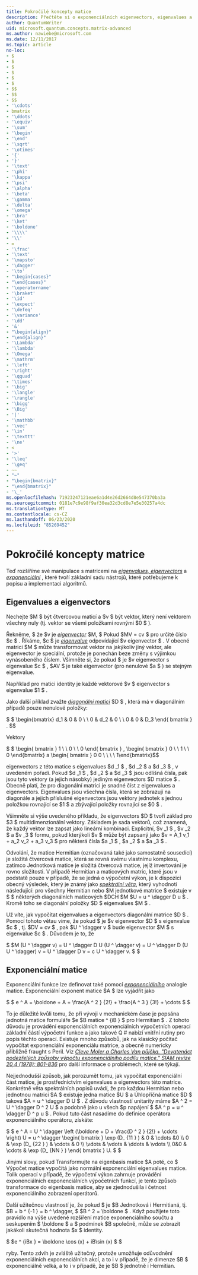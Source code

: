 ```yaml
---
title: Pokročilé koncepty matice
description: Přečtěte si o exponenciálních eigenvectors, eigenvalues a matricích, které se používají k popisu a simulaci algoritmů pro plnění.
author: QuantumWriter
uid: microsoft.quantum.concepts.matrix-advanced
ms.author: nawiebe@microsoft.com
ms.date: 12/11/2017
ms.topic: article
no-loc:
- $
- $
- $
- $
- $
- $
- $$
- $$
- $$
- '\cdots'
- bmatrix
- '\ddots'
- '\equiv'
- '\sum'
- '\begin'
- '\end'
- '\sqrt'
- '\otimes'
- '{'
- '}'
- '\text'
- '\phi'
- '\kappa'
- '\psi'
- '\alpha'
- '\beta'
- '\gamma'
- '\delta'
- '\omega'
- '\bra'
- '\ket'
- '\boldone'
- '\\\\'
- '\\'
- =
- '\frac'
- '\text'
- '\mapsto'
- '\dagger'
- '\to'
- "\begin{cases}"
- "\end{cases}"
- '\operatorname'
- '\braket'
- '\id'
- '\expect'
- '\defeq'
- '\variance'
- '\dd'
- '&'
- "\begin{align}"
- "\end{align}"
- '\Lambda'
- '\lambda'
- '\Omega'
- '\mathrm'
- '\left'
- '\right'
- '\qquad'
- '\times'
- '\big'
- '\langle'
- '\rangle'
- '\bigg'
- '\Big'
- '|'
- '\mathbb'
- '\vec'
- '\in'
- '\texttt'
- '\ne'
- <
- '>'
- '\leq'
- '\geq'
- ~~
- "~"
- "\begin{bmatrix}"
- "\end{bmatrix}"
- '\_'
ms.openlocfilehash: 71923247121eae6a1d4e26d2664d8e547370ba3a
ms.sourcegitcommit: 0181e7c9e98f9af30ea32d3cd8e7e5e30257a4dc
ms.translationtype: MT
ms.contentlocale: cs-CZ
ms.lasthandoff: 06/23/2020
ms.locfileid: "85269452"
---
```

# <a name="advanced-matrix-concepts"></a>Pokročilé koncepty matrice #

Teď rozšíříme své manipulace s matricemi na [*eigenvalues, eigenvectors*](https://en.wikipedia.org/wiki/Eigenvalues_and_eigenvectors) a [*exponenciální*](https://en.wikipedia.org/wiki/Matrix_exponential) , které tvoří základní sadu nástrojů, které potřebujeme k popisu a implementaci algoritmů.

## <a name="eigenvalues-and-eigenvectors"></a>Eigenvalues a eigenvectors ##

Nechejte $M $ být čtvercovou maticí a $v $ být vektor, který není vektorem všechny nuly (tj. vektor se všemi položkami rovnými $0 $ ).

Řekněme, $ že $v je [*eigenvector*](https://en.wikipedia.org/wiki/Eigenvalues_and_eigenvectors) $M, $ Pokud $MV = cv $ pro určité číslo $c $ . Říkáme, $c $ je [*eigenvalue*](https://en.wikipedia.org/wiki/Eigenvalues_and_eigenvectors) odpovídající $v eigenvector $ . V obecné matrici $M $ může transformovat vektor na jakýkoliv jiný vektor, ale eigenvector je speciální, protože je ponechán beze změny s výjimkou vynásobeného číslem. Všimněte si, že pokud $ je $v eigenvector s eigenvalue $c $ , $AV $ je také eigenvector (pro nenulové $a $ ) se stejným eigenvalue.

Například pro matici identity je každé vektorové $v $ eigenvector s eigenvalue $1 $ .

Jako další příklad zvažte [*diagonální matici*](https://en.wikipedia.org/wiki/Diagonal_matrix) $D $ , která má v diagonálním případě pouze nenulové položky:

$ $ \begin{bmatrix}
d_1 & 0 & 0 \\ \\ 0 & d_2 & 0 \\ \\ 0 & 0 & D_3 \end{ bmatrix } .
$$

Vektory

$ $ \begin{ bmatrix } 1 \\ \\ 0 \\ \\ 0 \end{ bmatrix } , \begin{ bmatrix } 0 \\ \\ 1 \\ \\ 0 \end{bmatrix} a \begin{ bmatrix } 0 0 \\ \\ \\ \\ 1\end{bmatrix}$$

eigenvectors z této matice s eigenvalues $d _1 $ , $d _2 $ a $d _3 $ , v uvedeném pořadí. Pokud $d _1 $ , $d _2 $ a $d _3 $ jsou odlišná čísla, pak jsou tyto vektory (a jejich násobky) jediným eigenvectors $D matice $ . Obecně platí, že pro diagonální matrici je snadné číst z eigenvalues a eigenvectors. Eigenvalues jsou všechna čísla, která se zobrazují na diagonále a jejich příslušné eigenvectors jsou vektory jednotek s jednou položkou rovnající se $1 $ a zbývající položky rovnající se $0 $ .

Všimněte si výše uvedeného příkladu, že eigenvectors $D $ tvoří základ pro $3 $ multidimenzionální vektory. Základem je sada vektorů, což znamená, že každý vektor lze zapsat jako lineární kombinaci. Explicitní, $v _1 $ , $v _2 $ a $v _3 $ formu, pokud kterýkoli $v $ může být zapsaný jako $v = A_1 v_1 + a_2 v_2 + a_3 v_3 $ pro některá čísla $a _1 $ , $a _2 $ a $a _3 $ .

Odvolání, že matice Hermitian (označovaná také jako samostatně sousedící) je složitá čtvercová matice, která se rovná svému vlastnímu komplexu, zatímco Jednotková matice je složitá čtvercová matice, jejíž invertování je rovno složitosti.
V případě Hermitian a maticových matric, které jsou v podstatě pouze v případě, že se jedná o výpočetní výkon, je k dispozici obecný výsledek, který je známý jako [*spektrální věta*](https://en.wikipedia.org/wiki/Spectral_theorem), který vyhodnotí následující: pro všechny Hermitian nebo $M jednotkové matrice $ existuje v $ $ některých diagonálních maticových $DCH $M $U = u ^ \dagger D u $ . Kromě toho se diagonální položky $D $ eigenvalues $M $ .

Už víte, jak vypočítat eigenvalues a eigenvectors diagonální matrice $D $ . Pomocí tohoto větau víme, že pokud $ je $v eigenvector $D $ s eigenvalue $c $ , tj. $DV = cv $ , pak $U ^ \dagger v $ bude eigenvector $M $ s eigenvalue $c $ . Důvodem je to, že

$ $M (U ^ \dagger v) = U ^ \dagger D U (U ^ \dagger v) = U ^ \dagger D (U U ^ \dagger) v = U ^ \dagger D v = c U ^ \dagger v. $ $

## <a name="matrix-exponentials"></a>Exponenciální matice
Exponenciální funkce lze definovat také pomocí [*exponenciálního*](https://en.wikipedia.org/wiki/Matrix_exponential) analogie matice.  Exponenciální exponent matice $A $ lze vyjádřit jako

$ $ e ^ A = \boldone + A + \frac{A ^ 2 } {2!} + \frac{A ^ 3 } {3!} + \cdots $ $

To je důležité kvůli tomu, že při vývoji v mechanickém čase je popsána jednotná matice formuláře $e $B matice ^ {iB } $ pro Hermitian $ .  Z tohoto důvodu je provádění exponenciálních exponenciálních výpočetních operací základní částí výpočetní funkce a jako takové Q # nabízí vnitřní rutiny pro popis těchto operací.
Existuje mnoho způsobů, jak na klasický počítač vypočítat exponenciální exponenciálu matrice, a obecně numericky přibližně fraught s Peril.  Viz [*Cleve Moler a Charles Van půjčka. "Devatenáct podezřelých způsoby výpočtu exponenciálního podílu matice." SIAM revize 20,4 (1978): 801-836*](https://doi.org/10.1137/S00361445024180) pro další informace o problémech, které se týkají.

Nejjednodušší způsob, jak porozumět tomu, jak vypočítat exponenciální část matice, je prostřednictvím eigenvalues a eigenvectors této matrice.  Konkrétně věta spektrálních popisů uvádí, že pro každou Hermitian nebo jednotnou matrici $A $ existuje jedna matice $U $ a Úhlopříčná matice $D $ taková $A = u ^ \dagger D U $ .  Z důvodu vlastností unitarity máme $A ^ 2 = U ^ \dagger D ^ 2 U $ a podobně jako u všech $p napájení $ $A ^ p = u ^ \dagger D ^ p u $ .  Pokud tuto část nasadíme do definice operátora exponenciálního operátoru, získáte:

$ $ e ^ A = U ^ \dagger \left (\boldone + D + \frac{D ^ 2 } {2!} + \cdots \right) U = u ^ \dagger \begin{ bmatrix } \exp (D_ {11 } ) & 0 & \cdots &0 \\\\ 0 & \exp (D_ {22 } ) & \cdots & 0 \\\\ \vdots & \vdots & \ddots & \vdots \\\\ 0&0 & \cdots & \exp (D_ {NN } ) \end{ bmatrix } U. $ $

Jinými slovy, pokud Transformujte na eigenbasis matice $A poté, co $ Výpočet matice vypočítá jako normální exponenciální eigenvalues matice.  Tolik operací v případě, že výpočetní výkon zahrnuje provádění exponenciálních exponenciálních výpočetních funkcí, je tento způsob transformace do eigenbasis matice, aby se zjednodušila i četnost exponenciálního zobrazení operátorů.

Další užitečnou vlastností je, že pokud $ je $B Jednotková i Hermitianá, tj. $B = b ^ {-1 } = b ^ \dagger, $ $B ^ 2 = \boldone $ . Když použijete toto pravidlo na výše uvedené rozšíření matice exponenciálního součtu a seskupením $ \boldone $ a $ podmínek $B společně, může se zobrazit jakákoli skutečná hodnota $x $ identity.

$ $e ^ {iBx } = \boldone \cos (x) + iB\sin (x) $ $


ryby. Tento zdvih je zvláště užitečný, protože umožňuje odůvodnění exponenciálních exponenciálních akcí, a to i v případě, že je dimenze $B $ exponenciálně velká, a to i v případě, že je $B $ jednotně i Hermitian.

